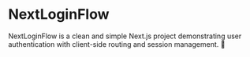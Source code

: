 # NextLoginFlow
NextLoginFlow is a clean and simple Next.js project demonstrating user authentication with client-side routing and session management. 🎁
